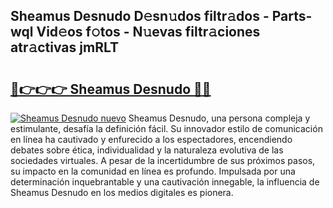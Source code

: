 ## Sheamus Desnudo D𝚎sn𝚞dos filtr𝚊dos - Parts-wql Vid𝚎os f𝚘tos - N𝚞evas filtr𝚊ciones atr𝚊ctivas jmRLT

# <h2><a href="http://mbbpj4.tromn.icu/?c=Sheamus+Desnudo">🔗👉👉👉 Sheamus Desnudo 🔗🔗</a></h2>

[![Sheamus Desnudo nuevo](https://i.imgur.com/pEAQMta.gif)](http://mbbpj4.tromn.icu/?c=Sheamus+Desnudo)
Sheamus Desnudo, una persona compleja y estimulante, desafía la definición fácil. Su innovador estilo de comunicación en línea ha cautivado y enfurecido a los espectadores, encendiendo debates sobre ética, individualidad y la naturaleza evolutiva de las sociedades virtuales. A pesar de la incertidumbre de sus próximos pasos, su impacto en la comunidad en línea es profundo. Impulsada por una determinación inquebrantable y una cautivación innegable, la influencia de Sheamus Desnudo en los medios digitales es pionera.
